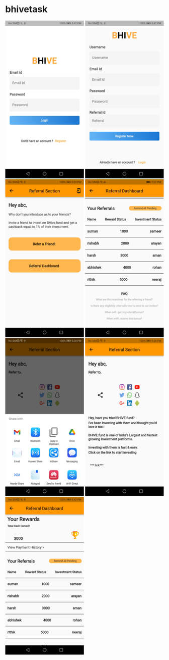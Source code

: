 # bhivetask
<img src="img/Screenshot_20220428_174229_com.example.bhivetask.jpg" width="250" title="hover text">
<img src="img/Screenshot_20220428_174244_com.example.bhivetask.jpg" width="250" title="hover text">
<img src="img/Screenshot_20220428_172335_com.example.bhivetask.jpg" width="250" title="hover text">
<img src="img/Screenshot_20220429_195737_com.example.bhivetask.jpg" width="250" title="hover text">
<img src="img/Screenshot_20220428_172849_android.jpg" width="250" title="hover text">
<img src="img/Screenshot_20220428_172839_com.example.bhivetask.jpg" width="250" title="hover text">
<img src="img/Screenshot_20220428_174201_com.example.bhivetask.jpg" width="250" title="hover text">

